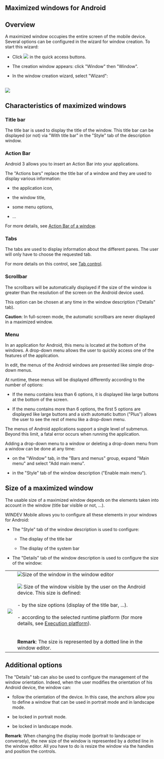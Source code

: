 


## Maximized windows for Android
			



<a name="NOTE1"></a>
<a name="NOTE1_1"></a>


## Overview
<a name="overview_ELTTEXTE000204"></a>
A maximized window occupies the entire screen of the mobile device. Several options can be configured in the wizard for window creation. To start this wizard: 

- Click ![](https://doc.pcsoft.fr/en-US/images/image.awp?langid=3&name=ico_nouveau.gif) in the quick access buttons. 

- The creation window appears: click "Window" then "Window".

- In the window creation wizard, select "Wizard":

<br>![](https://doc.pcsoft.fr/en-US/images/image.awp?langid=3&name=Fen_Max_Caract_Android.gif)


<a name="NOTE2"></a>
<a name="NOTE2_1"></a>


## Characteristics of maximized windows
<a name="characteristics_maximized_windows_ELTTEXTE000228"></a>


### Title bar
<a name="title_bar_ELTPARAGRAPHE000026"></a>

The title bar is used to display the title of the window. This title bar can be displayed (or not) via "With title bar" in the "Style" tab of the description window. 
<a name="NOTE2_2"></a>


### Action Bar
<a name="action_bar_ELTPARAGRAPHE000035"></a>

Android 3 allows you to insert an Action Bar into your applications. 

The "Actions bars" replace the title bar of a window and they are used to display various information:

- the application icon,

- the window title,

- some menu options,

- ...


For more details, see [Action Bar of a window](../WDChamp/1000025001.md).
<a name="NOTE2_3"></a>


### Tabs
<a name="tabs_ELTPARAGRAPHE000054"></a>

The tabs are used to display information about the different panes. The user will only have to choose the requested tab.

For more details on this control, see [Tab control](../WDChamp/1013194.md).
<a name="NOTE2_4"></a>


### Scrollbar
<a name="scrollbar_ELTPARAGRAPHE000066"></a>

The scrollbars will be automatically displayed if the size of the window is greater than the resolution of the screen on the Android device used.

This option can be chosen at any time in the window description ("Details" tab).

**Caution**: In full-screen mode, the automatic scrollbars are never displayed in a maximized window.
<a name="NOTE2_5"></a>


### Menu
<a name="menu_ELTPARAGRAPHE000077"></a>

In an application for Android, this menu is located at the bottom of the windows. A drop-down menu allows the user to quickly access one of the features of the application.

In edit, the menus of the Android windows are presented like simple drop-down menus.

At runtime, these menus will be displayed differently according to the number of options:

- If the menu contains less than 6 options, it is displayed like large buttons at the bottom of the screen.

- If the menu contains more than 6 options, the first 5 options are displayed like large buttons and a sixth automatic button ("Plus") allows the user to see the rest of menu like a drop-down menu.




The menus of Android applications support a single level of submenus. Beyond this limit, a fatal error occurs when running the application.

Adding a drop-down menu to a window or deleting a drop-down menu from a window can be done at any time:

- on the "Window" tab, in the "Bars and menus" group, expand "Main menu" and select "Add main menu".

- in the "Style" tab of the window description ("Enable main menu").




<a name="NOTE3"></a>
<a name="NOTE3_1"></a>


## Size of a maximized window
<a name="size_maximized_window_ELTTEXTE000276"></a>
The usable size of a maximized window depends on the elements taken into account in the window (title bar visible or not, ...).

WINDEV Mobile allows you to configure all these elements in your windows for Android: 

- The "Style" tab of the window description is used to configure: 

	- The display of the title bar 

	- The display of the system bar




- The "Details" tab of the window description is used to configure the size of the window: 





|   |   |
| --- | --- |
| ![](https://doc.pcsoft.fr/en-US/images/image.awp?langid=3&name=Fen_Max_Taille.gif) | ![](https://doc.pcsoft.fr/en-US/images/image.awp?langid=3&name=PUCE1.GIF)Size of the window in the window editor<br><br>![](https://doc.pcsoft.fr/en-US/images/image.awp?langid=3&name=PUCE2.GIF) Size of the window visible by the user on the Android device. This size is defined:<br><br>- by the size options (display of the title bar, ...).<br><br>- according to the selected runtime platform (for more details, see [Execution platform](../WDChamp/1010030.md)).<br><br><br>**Remark**: The size is represented by a dotted line in the window editor. |



<a name="NOTE4"></a>
<a name="NOTE4_1"></a>


## Additional options
<a name="additional_options_ELTTEXTE000300"></a>
The "Details" tab can also be used to configure the management of the window orientation. Indeed, when the user modifies the orientation of his Android device, the window can: 

- follow the orientation of the device. In this case, the anchors allow you to define a window that can be used in portrait mode and in landscape mode. 

- be locked in portrait mode.

- be locked in landscape mode.




**Remark**: When changing the display mode (portrait to landscape or conversely), the new size of the window is represented by a dotted line in the window editor. All you have to do is resize the window via the handles and position the controls. 


